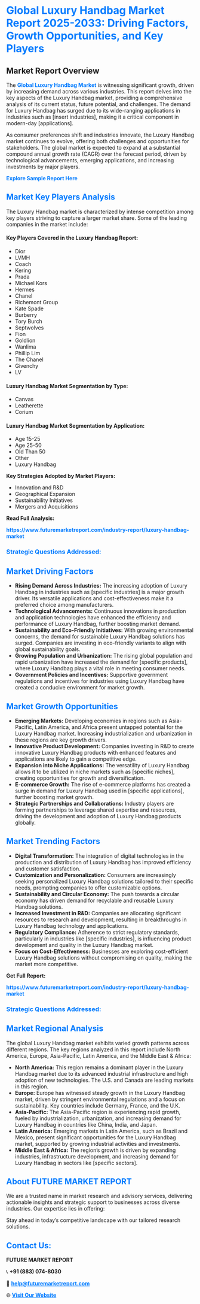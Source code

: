 <h1 style="color: #007BFF;">Global Luxury Handbag Market Report 2025-2033: Driving Factors, Growth Opportunities, and Key Players</h1>

<section id="overview">
<h2>Market Report Overview</h2>
<p>The <a href="https://www.futuremarketreport.com/industry-report/luxury-handbag-market" style="color: #007BFF; text-decoration: none;"><strong>Global Luxury Handbag Market</strong></a> is witnessing significant growth, driven by increasing demand across various industries. This report delves into the key aspects of the Luxury Handbag market, providing a comprehensive analysis of its current status, future potential, and challenges. The demand for Luxury Handbag has surged due to its wide-ranging applications in industries such as [insert industries], making it a critical component in modern-day [applications].</p>
<p>As consumer preferences shift and industries innovate, the Luxury Handbag market continues to evolve, offering both challenges and opportunities for stakeholders. The global market is expected to expand at a substantial compound annual growth rate (CAGR) over the forecast period, driven by technological advancements, emerging applications, and increasing investments by major players.</p>
</section>

<section id="overview">
<p><a href="https://www.futuremarketreport.com/request-sample/reportId=107290" style="color: #007BFF; text-decoration: none;"><strong>Explore Sample Report Here</strong></a></p>
</section>

<section id="key-players">
<h2 style="color: #007BFF;">Market Key Players Analysis</h2>
<p>The Luxury Handbag market is characterized by intense competition among key players striving to capture a larger market share. Some of the leading companies in the market include:</p>
<h4>Key Players Covered in the Luxury Handbag Report:</h4>
<ul><li>Dior</li><li>LVMH</li><li>Coach</li><li>Kering</li><li>Prada</li><li>Michael Kors</li><li>Hermes</li><li>Chanel</li><li>Richemont Group</li><li>Kate Spade</li><li>Burberry</li><li>Tory Burch</li><li>Septwolves</li><li>Fion</li><li>Goldlion</li><li>Wanlima</li><li>Phillip Lim</li><li>The Chanel</li><li>Givenchy</li><li>LV</li></ul>
<h4>Luxury Handbag Market Segmentation by Type:</h4>
<ul><li>Canvas</li><li>Leatherette</li><li>Corium</li></ul>

<h4>Luxury Handbag Market Segmentation by Application:</h4>
<ul><li>Age 15-25</li><li>Age 25-50</li><li>Old Than 50</li><li>Other</li><li>Luxury Handbag</li></ul>
<p><strong>Key Strategies Adopted by Market Players:</strong></p>
<ul>
<li>Innovation and R&D</li>
<li>Geographical Expansion</li>
<li>Sustainability Initiatives</li>
<li>Mergers and Acquisitions</li>
</ul>
</section>

<section>
<p><strong>Read Full Analysis: </strong></p><a href="https://www.futuremarketreport.com/industry-report/luxury-handbag-market" style="color: #007BFF; text-decoration: none;"><strong>https://www.futuremarketreport.com/industry-report/luxury-handbag-market</strong></a>
<h3 style="color: #007BFF;">Strategic Questions Addressed:</h3>
</section>

<section id="driving-factors">
<h2 style="color: #007BFF;">Market Driving Factors</h2>
<ul>
<li><strong>Rising Demand Across Industries:</strong> The increasing adoption of Luxury Handbag in industries such as [specific industries] is a major growth driver. Its versatile applications and cost-effectiveness make it a preferred choice among manufacturers.</li>
<li><strong>Technological Advancements:</strong> Continuous innovations in production and application technologies have enhanced the efficiency and performance of Luxury Handbag, further boosting market demand.</li>
<li><strong>Sustainability and Eco-Friendly Initiatives:</strong> With growing environmental concerns, the demand for sustainable Luxury Handbag solutions has surged. Companies are investing in eco-friendly variants to align with global sustainability goals.</li>
<li><strong>Growing Population and Urbanization:</strong> The rising global population and rapid urbanization have increased the demand for [specific products], where Luxury Handbag plays a vital role in meeting consumer needs.</li>
<li><strong>Government Policies and Incentives:</strong> Supportive government regulations and incentives for industries using Luxury Handbag have created a conducive environment for market growth.</li>
</ul>
</section>

<section id="growth-opportunities">
<h2 style="color: #007BFF;">Market Growth Opportunities</h2>
<ul>
<li><strong>Emerging Markets:</strong> Developing economies in regions such as Asia-Pacific, Latin America, and Africa present untapped potential for the Luxury Handbag market. Increasing industrialization and urbanization in these regions are key growth drivers.</li>
<li><strong>Innovative Product Development:</strong> Companies investing in R&D to create innovative Luxury Handbag products with enhanced features and applications are likely to gain a competitive edge.</li>
<li><strong>Expansion into Niche Applications:</strong> The versatility of Luxury Handbag allows it to be utilized in niche markets such as [specific niches], creating opportunities for growth and diversification.</li>
<li><strong>E-commerce Growth:</strong> The rise of e-commerce platforms has created a surge in demand for Luxury Handbag used in [specific applications], further boosting market growth.</li>
<li><strong>Strategic Partnerships and Collaborations:</strong> Industry players are forming partnerships to leverage shared expertise and resources, driving the development and adoption of Luxury Handbag products globally.</li>
</ul>
</section>

<section id="trending-factors">
<h2 style="color: #007BFF;">Market Trending Factors</h2>
<ul>
<li><strong>Digital Transformation:</strong> The integration of digital technologies in the production and distribution of Luxury Handbag has improved efficiency and customer satisfaction.</li>
<li><strong>Customization and Personalization:</strong> Consumers are increasingly seeking personalized Luxury Handbag solutions tailored to their specific needs, prompting companies to offer customizable options.</li>
<li><strong>Sustainability and Circular Economy:</strong> The push towards a circular economy has driven demand for recyclable and reusable Luxury Handbag solutions.</li>
<li><strong>Increased Investment in R&D:</strong> Companies are allocating significant resources to research and development, resulting in breakthroughs in Luxury Handbag technology and applications.</li>
<li><strong>Regulatory Compliance:</strong> Adherence to strict regulatory standards, particularly in industries like [specific industries], is influencing product development and quality in the Luxury Handbag market.</li>
<li><strong>Focus on Cost-Effectiveness:</strong> Businesses are exploring cost-efficient Luxury Handbag solutions without compromising on quality, making the market more competitive.</li>
</ul>
</section>

<section>
<p><strong>Get Full Report: </strong></p><a href="https://www.futuremarketreport.com/industry-report/luxury-handbag-market" style="color: #007BFF; text-decoration: none;"><strong>https://www.futuremarketreport.com/industry-report/luxury-handbag-market</strong></a>
<h3 style="color: #007BFF;">Strategic Questions Addressed:</h3>
</section>


<section id="regional-analysis">
<h2 style="color: #007BFF;">Market Regional Analysis</h2>
<p>The global Luxury Handbag market exhibits varied growth patterns across different regions. The key regions analyzed in this report include North America, Europe, Asia-Pacific, Latin America, and the Middle East & Africa:</p>
<ul>
<li><strong>North America:</strong> This region remains a dominant player in the Luxury Handbag market due to its advanced industrial infrastructure and high adoption of new technologies. The U.S. and Canada are leading markets in this region.</li>
<li><strong>Europe:</strong> Europe has witnessed steady growth in the Luxury Handbag market, driven by stringent environmental regulations and a focus on sustainability. Key countries include Germany, France, and the U.K.</li>
<li><strong>Asia-Pacific:</strong> The Asia-Pacific region is experiencing rapid growth, fueled by industrialization, urbanization, and increasing demand for Luxury Handbag in countries like China, India, and Japan.</li>
<li><strong>Latin America:</strong> Emerging markets in Latin America, such as Brazil and Mexico, present significant opportunities for the Luxury Handbag market, supported by growing industrial activities and investments.</li>
<li><strong>Middle East & Africa:</strong> The region’s growth is driven by expanding industries, infrastructure development, and increasing demand for Luxury Handbag in sectors like [specific sectors].</li>
</ul>
</section>

<footer>
<h2 style="color: #007BFF;">About FUTURE MARKET REPORT</h2>
<p>We are a trusted name in market research and advisory services, delivering actionable insights and strategic support to businesses across diverse industries. Our expertise lies in offering:</p>

<p>Stay ahead in today’s competitive landscape with our tailored research solutions.</p>

<h2 style="color: #007BFF;">Contact Us:</h2>
<p><strong>FUTURE MARKET REPORT</strong></p>
<p>📞 <strong>+91 (883) 074-8030</strong></p>
<p>📧 <strong><a href="mailto:help@futuremarketreport.com" style="color: #007BFF;">help@futuremarketreport.com</a></strong></p>
<p>🌐 <strong><a href="https://www.futuremarketreport.com/" style="color: #007BFF;">Visit Our Website</a></strong></p>
</footer>